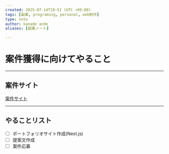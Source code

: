 ```yaml
---
created: 2025-07-14T19:51 (UTC +09:00)
tags: [副業, programing, personal, web制作]
type: note
author: kanade ando
aliases: [副業ノート]

---
```


# 案件獲得に向けてやること
---
## 案件サイト
[案件サイト](https://www.instagram.com/p/DL9kwTny9Gq/?img_index=1)

---

## やることリスト
- [ ] ポートフォリオサイト作成(Next.js)
- [ ] 提案文作成
- [ ] 案件応募